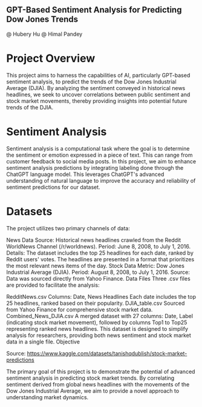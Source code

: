 ## GPT-Based Sentiment Analysis for Predicting Dow Jones Trends

  @ Hubery Hu
  @ Himal Pandey

# Project Overview

This project aims to harness the capabilities of AI, particularly GPT-based sentiment analysis, to predict the trends of the Dow Jones Industrial Average (DJIA). By analyzing the sentiment conveyed in historical news headlines, we seek to uncover correlations between public sentiment and stock market movements, thereby providing insights into potential future trends of the DJIA.

# Sentiment Analysis

Sentiment analysis is a computational task where the goal is to determine the sentiment or emotion expressed in a piece of text. This can range from customer feedback to social media posts. In this project, we aim to enhance sentiment analysis predictions by integrating labeling done through the ChatGPT language model. This leverages ChatGPT's advanced understanding of natural language to improve the accuracy and reliability of sentiment predictions for our dataset.

# Datasets

The project utilizes two primary channels of data:

News Data
Source: Historical news headlines crawled from the Reddit WorldNews Channel (/r/worldnews).
Period: June 8, 2008, to July 1, 2016.
Details: The dataset includes the top 25 headlines for each date, ranked by Reddit users' votes. The headlines are presented in a format that prioritizes the most relevant news items of the day.
Stock Data
Metric: Dow Jones Industrial Average (DJIA).
Period: August 8, 2008, to July 1, 2016.
Source: Data was sourced directly from Yahoo Finance.
Data Files
Three .csv files are provided to facilitate the analysis:

RedditNews.csv
Columns: Date, News Headlines
Each date includes the top 25 headlines, ranked based on their popularity.
DJIA_table.csv
Sourced from Yahoo Finance for comprehensive stock market data.
Combined_News_DJIA.csv
A merged dataset with 27 columns: Date, Label (indicating stock market movement), followed by columns Top1 to Top25 representing ranked news headlines.
This dataset is designed to simplify analysis for researchers, providing both news sentiment and stock market data in a single file.
Objective

Source: https://www.kaggle.com/datasets/tanishqdublish/stock-market-predictions

The primary goal of this project is to demonstrate the potential of advanced sentiment analysis in predicting stock market trends. By correlating sentiment derived from global news headlines with the movements of the Dow Jones Industrial Average, we aim to provide a novel approach to understanding market dynamics.

